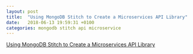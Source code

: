 ```yaml
---
layout: post
title:  "Using MongoDB Stitch to Create a Microservices API Library"
date:   2018-06-13 19:59:31 +0100
categories: mongodb stitch api microservice
---
```

[Using MongoDB Stitch to Create a Microservices API Library
](https://github.com/wbleonard/stitch-api-react)  
